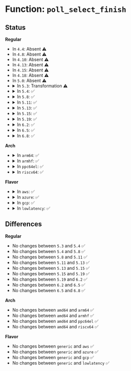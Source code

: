 # Function: <code>poll_select_finish</code>

## Status
<b>Regular</b>
<ul>
<li>
In <code>4.4</code>: Absent ⚠️
</li>
<li>
In <code>4.8</code>: Absent ⚠️
</li>
<li>
In <code>4.10</code>: Absent ⚠️
</li>
<li>
In <code>4.13</code>: Absent ⚠️
</li>
<li>
In <code>4.15</code>: Absent ⚠️
</li>
<li>
In <code>4.18</code>: Absent ⚠️
</li>
<li>
In <code>5.0</code>: Absent ⚠️
</li>
<li>
<details>
<summary>In <code>5.3</code>: Transformation ⚠️</summary>

```c
int poll_select_finish(struct timespec64 *end_time, void *p, enum poll_time_type pt_type, int ret);
```

**Collision:** Unique Static

**Inline:** No

**Transformation:** True

**Instances:**

```
In fs/select.c (0)
Location: fs/select.c:297
Inline: False
Direct callers:
  - fs/select.c:__x32_compat_sys_ppoll_time64
  - fs/select.c:__ia32_compat_sys_ppoll_time64
  - fs/select.c:__x32_compat_sys_ppoll_time32
  - fs/select.c:__ia32_compat_sys_ppoll_time32
  - fs/select.c:do_compat_pselect
  - fs/select.c:do_compat_select
  - fs/select.c:__ia32_sys_ppoll
  - fs/select.c:__x64_sys_ppoll
  - fs/select.c:__do_sys_pselect6
  - fs/select.c:kern_select
```
**Symbols:**

```
ffffffff812e34d0-ffffffff812e36d5: poll_select_finish (STB_LOCAL)
ffffffff812e5da8-ffffffff812e5dbb: poll_select_finish.cold (STB_LOCAL)
```
</details>
</li>
<li>
<details>
<summary>In <code>5.4</code>: ✅</summary>

```c
int poll_select_finish(struct timespec64 *end_time, void *p, enum poll_time_type pt_type, int ret);
```

**Collision:** Unique Static

**Inline:** No

**Transformation:** False

**Instances:**

```
In fs/select.c (ffffffff812f4f60)
Location: fs/select.c:297
Inline: False
Direct callers:
  - fs/select.c:__x32_compat_sys_ppoll_time64
  - fs/select.c:__ia32_compat_sys_ppoll_time64
  - fs/select.c:__x32_compat_sys_ppoll_time32
  - fs/select.c:__ia32_compat_sys_ppoll_time32
  - fs/select.c:do_compat_pselect
  - fs/select.c:do_compat_select
  - fs/select.c:__ia32_sys_ppoll
  - fs/select.c:__x64_sys_ppoll
  - fs/select.c:kern_select
```
**Symbols:**

```
ffffffff812f4f60-ffffffff812f516c: poll_select_finish (STB_LOCAL)
```
</details>
</li>
<li>
<details>
<summary>In <code>5.8</code>: ✅</summary>

```c
int poll_select_finish(struct timespec64 *end_time, void *p, enum poll_time_type pt_type, int ret);
```

**Collision:** Unique Static

**Inline:** No

**Transformation:** False

**Instances:**

```
In fs/select.c (ffffffff8132d5c0)
Location: fs/select.c:297
Inline: False
Direct callers:
  - fs/select.c:__x32_compat_sys_ppoll_time64
  - fs/select.c:__ia32_compat_sys_ppoll_time64
  - fs/select.c:__x32_compat_sys_ppoll_time32
  - fs/select.c:__ia32_compat_sys_ppoll_time32
  - fs/select.c:do_compat_pselect
  - fs/select.c:do_compat_select
  - fs/select.c:__ia32_sys_ppoll
  - fs/select.c:__x64_sys_ppoll
  - fs/select.c:kern_select
```
**Symbols:**

```
ffffffff8132d5c0-ffffffff8132d7cc: poll_select_finish (STB_LOCAL)
```
</details>
</li>
<li>
<details>
<summary>In <code>5.11</code>: ✅</summary>

```c
int poll_select_finish(struct timespec64 *end_time, void *p, enum poll_time_type pt_type, int ret);
```

**Collision:** Unique Static

**Inline:** No

**Transformation:** False

**Instances:**

```
In fs/select.c (ffffffff81338eb0)
Location: fs/select.c:297
Inline: False
Direct callers:
  - fs/select.c:__x32_compat_sys_ppoll_time64
  - fs/select.c:__ia32_compat_sys_ppoll_time64
  - fs/select.c:__x32_compat_sys_ppoll_time32
  - fs/select.c:__ia32_compat_sys_ppoll_time32
  - fs/select.c:do_compat_pselect
  - fs/select.c:do_compat_select
  - fs/select.c:__ia32_sys_ppoll
  - fs/select.c:__x64_sys_ppoll
  - fs/select.c:kern_select
```
**Symbols:**

```
ffffffff81338eb0-ffffffff813390c7: poll_select_finish (STB_LOCAL)
```
</details>
</li>
<li>
<details>
<summary>In <code>5.13</code>: ✅</summary>

```c
int poll_select_finish(struct timespec64 *end_time, void *p, enum poll_time_type pt_type, int ret);
```

**Collision:** Unique Static

**Inline:** No

**Transformation:** False

**Instances:**

```
In fs/select.c (ffffffff8133f470)
Location: fs/select.c:297
Inline: False
Direct callers:
  - fs/select.c:__x32_compat_sys_ppoll_time64
  - fs/select.c:__ia32_compat_sys_ppoll_time64
  - fs/select.c:__x32_compat_sys_ppoll_time32
  - fs/select.c:__ia32_compat_sys_ppoll_time32
  - fs/select.c:do_compat_pselect
  - fs/select.c:do_compat_select
  - fs/select.c:__ia32_sys_ppoll
  - fs/select.c:__x64_sys_ppoll
  - fs/select.c:kern_select
```
**Symbols:**

```
ffffffff8133f470-ffffffff8133f687: poll_select_finish (STB_LOCAL)
```
</details>
</li>
<li>
<details>
<summary>In <code>5.15</code>: ✅</summary>

```c
int poll_select_finish(struct timespec64 *end_time, void *p, enum poll_time_type pt_type, int ret);
```

**Collision:** Unique Static

**Inline:** No

**Transformation:** False

**Instances:**

```
In fs/select.c (ffffffff8138ce00)
Location: fs/select.c:297
Inline: False
Direct callers:
  - fs/select.c:__x64_compat_sys_ppoll_time64
  - fs/select.c:__ia32_compat_sys_ppoll_time64
  - fs/select.c:__x64_compat_sys_ppoll_time32
  - fs/select.c:__ia32_compat_sys_ppoll_time32
  - fs/select.c:do_compat_pselect
  - fs/select.c:do_compat_select
  - fs/select.c:__ia32_sys_ppoll
  - fs/select.c:__x64_sys_ppoll
  - fs/select.c:kern_select
```
**Symbols:**

```
ffffffff8138ce00-ffffffff8138d017: poll_select_finish (STB_LOCAL)
```
</details>
</li>
<li>
<details>
<summary>In <code>5.19</code>: ✅</summary>

```c
int poll_select_finish(struct timespec64 *end_time, void *p, enum poll_time_type pt_type, int ret);
```

**Collision:** Unique Static

**Inline:** No

**Transformation:** False

**Instances:**

```
In fs/select.c (ffffffff8140e110)
Location: fs/select.c:298
Inline: False
Direct callers:
  - fs/select.c:__ia32_compat_sys_ppoll_time64
  - fs/select.c:__ia32_compat_sys_ppoll_time32
  - fs/select.c:do_compat_pselect
  - fs/select.c:do_compat_select
  - fs/select.c:__ia32_sys_ppoll
  - fs/select.c:__x64_sys_ppoll
  - fs/select.c:kern_select
```
**Symbols:**

```
ffffffff8140e110-ffffffff8140e355: poll_select_finish (STB_LOCAL)
```
</details>
</li>
<li>
<details>
<summary>In <code>6.2</code>: ✅</summary>

```c
int poll_select_finish(struct timespec64 *end_time, void *p, enum poll_time_type pt_type, int ret);
```

**Collision:** Unique Static

**Inline:** No

**Transformation:** False

**Instances:**

```
In fs/select.c (ffffffff81498c70)
Location: fs/select.c:298
Inline: False
Direct callers:
  - fs/select.c:__ia32_compat_sys_ppoll_time64
  - fs/select.c:__ia32_compat_sys_ppoll_time32
  - fs/select.c:do_compat_pselect
  - fs/select.c:do_compat_select
  - fs/select.c:__ia32_sys_ppoll
  - fs/select.c:__x64_sys_ppoll
  - fs/select.c:kern_select
```
**Symbols:**

```
ffffffff81498c70-ffffffff81498ec9: poll_select_finish (STB_LOCAL)
```
</details>
</li>
<li>
<details>
<summary>In <code>6.5</code>: ✅</summary>

```c
int poll_select_finish(struct timespec64 *end_time, void *p, enum poll_time_type pt_type, int ret);
```

**Collision:** Unique Static

**Inline:** No

**Transformation:** False

**Instances:**

```
In fs/select.c (ffffffff814cdd00)
Location: fs/select.c:298
Inline: False
Direct callers:
  - fs/select.c:__ia32_compat_sys_ppoll_time64
  - fs/select.c:__ia32_compat_sys_ppoll_time32
  - fs/select.c:do_compat_pselect
  - fs/select.c:do_compat_select
  - fs/select.c:__ia32_sys_ppoll
  - fs/select.c:__x64_sys_ppoll
  - fs/select.c:kern_select
```
**Symbols:**

```
ffffffff814cdd00-ffffffff814cdf53: poll_select_finish (STB_LOCAL)
```
</details>
</li>
<li>
<details>
<summary>In <code>6.8</code>: ✅</summary>

```c
int poll_select_finish(struct timespec64 *end_time, void *p, enum poll_time_type pt_type, int ret);
```

**Collision:** Unique Static

**Inline:** No

**Transformation:** False

**Instances:**

```
In fs/select.c (ffffffff81500640)
Location: fs/select.c:298
Inline: False
Direct callers:
  - fs/select.c:__ia32_compat_sys_ppoll_time64
  - fs/select.c:__ia32_compat_sys_ppoll_time32
  - fs/select.c:do_compat_pselect
  - fs/select.c:do_compat_select
  - fs/select.c:__ia32_sys_ppoll
  - fs/select.c:__x64_sys_ppoll
  - fs/select.c:kern_select
```
**Symbols:**

```
ffffffff81500640-ffffffff81500893: poll_select_finish (STB_LOCAL)
```
</details>
</li>
</ul>
<b>Arch</b>
<ul>
<li>
<details>
<summary>In <code>arm64</code>: ✅</summary>

```c
int poll_select_finish(struct timespec64 *end_time, void *p, enum poll_time_type pt_type, int ret);
```

**Collision:** Unique Static

**Inline:** No

**Transformation:** False

**Instances:**

```
In fs/select.c (ffff8000103a2238)
Location: fs/select.c:297
Inline: False
Direct callers:
  - fs/select.c:__arm64_compat_sys_ppoll_time64
  - fs/select.c:__arm64_compat_sys_ppoll_time32
  - fs/select.c:do_compat_pselect
  - fs/select.c:do_compat_select
  - fs/select.c:__arm64_sys_ppoll
  - fs/select.c:__arm64_sys_pselect6
  - fs/select.c:__arm64_sys_select
```
**Symbols:**

```
ffff8000103a2238-ffff8000103a25e4: poll_select_finish (STB_LOCAL)
```
</details>
</li>
<li>
<details>
<summary>In <code>armhf</code>: ✅</summary>

```c
int poll_select_finish(struct timespec64 *end_time, void *p, enum poll_time_type pt_type, int ret);
```

**Collision:** Unique Static

**Inline:** No

**Transformation:** False

**Instances:**

```
In fs/select.c (c0584d6c)
Location: fs/select.c:297
Inline: False
Direct callers:
  - fs/select.c:__se_sys_ppoll_time32
  - fs/select.c:__se_sys_ppoll
  - fs/select.c:do_pselect
  - fs/select.c:kern_select
```
**Symbols:**

```
c0584d6c-c0584fd0: poll_select_finish (STB_LOCAL)
```
</details>
</li>
<li>
<details>
<summary>In <code>ppc64el</code>: ✅</summary>

```c
int poll_select_finish(struct timespec64 *end_time, void *p, enum poll_time_type pt_type, int ret);
```

**Collision:** Unique Static

**Inline:** No

**Transformation:** False

**Instances:**

```
In fs/select.c (c00000000049bb40)
Location: fs/select.c:297
Inline: False
Direct callers:
  - fs/select.c:__se_compat_sys_ppoll_time64
  - fs/select.c:__se_compat_sys_ppoll_time32
  - fs/select.c:do_compat_pselect
  - fs/select.c:do_compat_select
  - fs/select.c:__se_sys_ppoll
  - fs/select.c:__se_sys_pselect6
  - fs/select.c:__se_sys_select
```
**Symbols:**

```
c00000000049bb40-c00000000049bdf4: poll_select_finish (STB_LOCAL)
```
</details>
</li>
<li>
<details>
<summary>In <code>riscv64</code>: ✅</summary>

```c
int poll_select_finish(struct timespec64 *end_time, void *p, enum poll_time_type pt_type, int ret);
```

**Collision:** Unique Static

**Inline:** No

**Transformation:** False

**Instances:**

```
In fs/select.c (ffffffe00026a86c)
Location: fs/select.c:297
Inline: False
Direct callers:
  - fs/select.c:__se_sys_ppoll
  - fs/select.c:__se_sys_pselect6
  - fs/select.c:__se_sys_select
```
**Symbols:**

```
ffffffe00026a86c-ffffffe00026a986: poll_select_finish (STB_LOCAL)
```
</details>
</li>
</ul>
<b>Flavor</b>
<ul>
<li>
<details>
<summary>In <code>aws</code>: ✅</summary>

```c
int poll_select_finish(struct timespec64 *end_time, void *p, enum poll_time_type pt_type, int ret);
```

**Collision:** Unique Static

**Inline:** No

**Transformation:** False

**Instances:**

```
In fs/select.c (ffffffff812ed540)
Location: fs/select.c:297
Inline: False
Direct callers:
  - fs/select.c:__x32_compat_sys_ppoll_time64
  - fs/select.c:__ia32_compat_sys_ppoll_time64
  - fs/select.c:__x32_compat_sys_ppoll_time32
  - fs/select.c:__ia32_compat_sys_ppoll_time32
  - fs/select.c:do_compat_pselect
  - fs/select.c:do_compat_select
  - fs/select.c:__ia32_sys_ppoll
  - fs/select.c:__x64_sys_ppoll
  - fs/select.c:kern_select
```
**Symbols:**

```
ffffffff812ed540-ffffffff812ed74c: poll_select_finish (STB_LOCAL)
```
</details>
</li>
<li>
<details>
<summary>In <code>azure</code>: ✅</summary>

```c
int poll_select_finish(struct timespec64 *end_time, void *p, enum poll_time_type pt_type, int ret);
```

**Collision:** Unique Static

**Inline:** No

**Transformation:** False

**Instances:**

```
In fs/select.c (ffffffff812de170)
Location: fs/select.c:297
Inline: False
Direct callers:
  - fs/select.c:__x32_compat_sys_ppoll_time64
  - fs/select.c:__ia32_compat_sys_ppoll_time64
  - fs/select.c:__x32_compat_sys_ppoll_time32
  - fs/select.c:__ia32_compat_sys_ppoll_time32
  - fs/select.c:do_compat_pselect
  - fs/select.c:do_compat_select
  - fs/select.c:__ia32_sys_ppoll
  - fs/select.c:__x64_sys_ppoll
  - fs/select.c:kern_select
```
**Symbols:**

```
ffffffff812de170-ffffffff812de37c: poll_select_finish (STB_LOCAL)
```
</details>
</li>
<li>
<details>
<summary>In <code>gcp</code>: ✅</summary>

```c
int poll_select_finish(struct timespec64 *end_time, void *p, enum poll_time_type pt_type, int ret);
```

**Collision:** Unique Static

**Inline:** No

**Transformation:** False

**Instances:**

```
In fs/select.c (ffffffff812eb350)
Location: fs/select.c:297
Inline: False
Direct callers:
  - fs/select.c:__x32_compat_sys_ppoll_time64
  - fs/select.c:__ia32_compat_sys_ppoll_time64
  - fs/select.c:__x32_compat_sys_ppoll_time32
  - fs/select.c:__ia32_compat_sys_ppoll_time32
  - fs/select.c:do_compat_pselect
  - fs/select.c:do_compat_select
  - fs/select.c:__ia32_sys_ppoll
  - fs/select.c:__x64_sys_ppoll
  - fs/select.c:kern_select
```
**Symbols:**

```
ffffffff812eb350-ffffffff812eb55c: poll_select_finish (STB_LOCAL)
```
</details>
</li>
<li>
<details>
<summary>In <code>lowlatency</code>: ✅</summary>

```c
int poll_select_finish(struct timespec64 *end_time, void *p, enum poll_time_type pt_type, int ret);
```

**Collision:** Unique Static

**Inline:** No

**Transformation:** False

**Instances:**

```
In fs/select.c (ffffffff812fc340)
Location: fs/select.c:297
Inline: False
Direct callers:
  - fs/select.c:__x32_compat_sys_ppoll_time64
  - fs/select.c:__ia32_compat_sys_ppoll_time64
  - fs/select.c:__x32_compat_sys_ppoll_time32
  - fs/select.c:__ia32_compat_sys_ppoll_time32
  - fs/select.c:do_compat_pselect
  - fs/select.c:do_compat_select
  - fs/select.c:__ia32_sys_ppoll
  - fs/select.c:__x64_sys_ppoll
  - fs/select.c:kern_select
```
**Symbols:**

```
ffffffff812fc340-ffffffff812fc54c: poll_select_finish (STB_LOCAL)
```
</details>
</li>
</ul>

## Differences
<b>Regular</b>
<ul>
<li>
No changes between <code>5.3</code> and <code>5.4</code> ✅
</li>
<li>
No changes between <code>5.4</code> and <code>5.8</code> ✅
</li>
<li>
No changes between <code>5.8</code> and <code>5.11</code> ✅
</li>
<li>
No changes between <code>5.11</code> and <code>5.13</code> ✅
</li>
<li>
No changes between <code>5.13</code> and <code>5.15</code> ✅
</li>
<li>
No changes between <code>5.15</code> and <code>5.19</code> ✅
</li>
<li>
No changes between <code>5.19</code> and <code>6.2</code> ✅
</li>
<li>
No changes between <code>6.2</code> and <code>6.5</code> ✅
</li>
<li>
No changes between <code>6.5</code> and <code>6.8</code> ✅
</li>
</ul>
<b>Arch</b>
<ul>
<li>
No changes between <code>amd64</code> and <code>arm64</code> ✅
</li>
<li>
No changes between <code>amd64</code> and <code>armhf</code> ✅
</li>
<li>
No changes between <code>amd64</code> and <code>ppc64el</code> ✅
</li>
<li>
No changes between <code>amd64</code> and <code>riscv64</code> ✅
</li>
</ul>
<b>Flavor</b>
<ul>
<li>
No changes between <code>generic</code> and <code>aws</code> ✅
</li>
<li>
No changes between <code>generic</code> and <code>azure</code> ✅
</li>
<li>
No changes between <code>generic</code> and <code>gcp</code> ✅
</li>
<li>
No changes between <code>generic</code> and <code>lowlatency</code> ✅
</li>
</ul>
